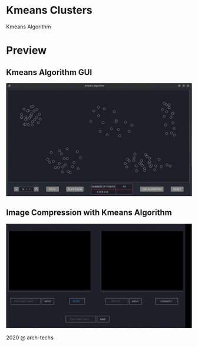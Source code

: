 # Kmeans Clusters
Kmeans Algorithm

# Preview
## Kmeans Algorithm GUI
![GUI Tool](img/kmeansgui.gif)

## Image Compression with Kmeans Algorithm
![IMG_COM](img/img-compression.gif)

2020 @ arch-techs

